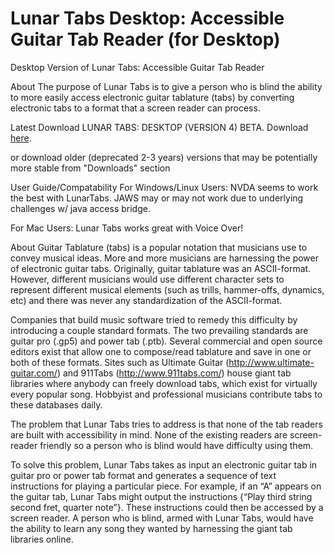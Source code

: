 # Lunar Tabs Desktop: Accessible Guitar Tab Reader (for Desktop)
Desktop Version of Lunar Tabs: Accessible Guitar Tab Reader

About
The purpose of Lunar Tabs is to give a person who is blind the ability to more easily access electronic guitar tablature (tabs) by converting electronic tabs to a format that a screen reader can process.

Latest Download
LUNAR TABS: DESKTOP (VERSION 4) BETA. Download <a href="https://drive.google.com/file/d/0B4HG-Hu1gWQeMjlNZGlrSThsYWs/edit?usp=sharing">here</a>.

or download older (deprecated 2-3 years) versions that may be potentially more stable from "Downloads" section

User Guide/Compatability
For Windows/Linux Users: NVDA seems to work the best with LunarTabs. JAWS may or may not work due to underlying challenges w/ java access bridge.

For Mac Users: Lunar Tabs works great with Voice Over!

About
Guitar Tablature (tabs) is a popular notation that musicians use to convey musical ideas. More and more musicians are harnessing the power of electronic guitar tabs. Originally, guitar tablature was an ASCII-format. However, different musicians would use different character sets to represent different musical elements (such as trills, hammer-offs, dynamics, etc) and there was never any standardization of the ASCII-format.

Companies that build music software tried to remedy this difficulty by introducing a couple standard formats. The two prevailing standards are guitar pro (.gp5) and power tab (.ptb). Several commercial and open source editors exist that allow one to compose/read tablature and save in one or both of these formats. Sites such as Ultimate Guitar (http://www.ultimate-guitar.com/) and 911Tabs (http://www.911tabs.com/) house giant tab libraries where anybody can freely download tabs, which exist for virtually every popular song. Hobbyist and professional musicians contribute tabs to these databases daily.

The problem that Lunar Tabs tries to address is that none of the tab readers are built with accessibility in mind. None of the existing readers are screen-reader friendly so a person who is blind would have difficulty using them.

To solve this problem, Lunar Tabs takes as input an electronic guitar tab in guitar pro or power tab format and generates a sequence of text instructions for playing a particular piece. For example, if an “A” appears on the guitar tab, Lunar Tabs might output the instructions {“Play third string second fret, quarter note”}. These instructions could then be accessed by a screen reader. A person who is blind, armed with Lunar Tabs, would have the ability to learn any song they wanted by harnessing the giant tab libraries online.
